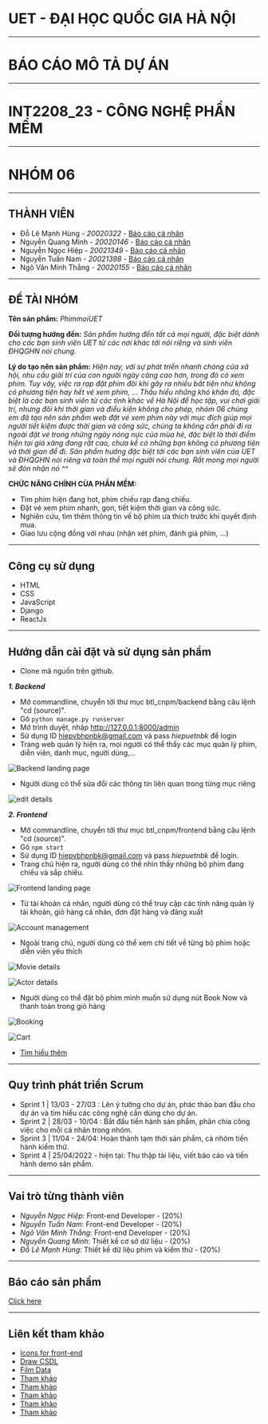 # UET - ĐẠI HỌC QUỐC GIA HÀ NỘI

-----------------------------------------------------------------------------------------------------------------------------------------------------------------------

# BÁO CÁO MÔ TẢ DỰ ÁN

-----------------------------------------------------------------------------------------------------------------------------------------------------------------------

# INT2208_23 - CÔNG NGHỆ PHẦN MỀM

-----------------------------------------------------------------------------------------------------------------------------------------------------------------------

# NHÓM 06

-----------------------------------------------------------------------------------------------------------------------------------------------------------------------

## THÀNH VIÊN

- Đỗ Lê Mạnh Hùng - _20020322_ - [Báo cáo cá nhân](https://github.com/dolemanhhung/CNPM/blob/6e6787e709a31850b67ae603a885da007915c959/Nh%C3%B3m%2006%20-%20%C4%90%E1%BB%97%20L%C3%AA%20M%E1%BA%A1nh%20H%C3%B9ng.md)
- Nguyễn Quang Minh - _20020146_ - [Báo cáo cá nhân](https://github.com/dolemanhhung/CNPM/blob/6e6787e709a31850b67ae603a885da007915c959/Nh%C3%B3m%2006%20-%20Nguy%E1%BB%85n%20Quang%20Minh.md)
- Nguyễn Ngọc Hiệp - _20021349_ - [Báo cáo cá nhân](https://github.com/dolemanhhung/CNPM/blob/6e6787e709a31850b67ae603a885da007915c959/Nh%C3%B3m%2006%20-%20Nguy%E1%BB%85n%20Ng%E1%BB%8Dc%20Hi%E1%BB%87p.md)
- Nguyễn Tuấn Nam - _20021398_ - [Báo cáo cá nhân](https://github.com/dolemanhhung/CNPM/blob/6e6787e709a31850b67ae603a885da007915c959/Nh%C3%B3m%2006%20-%20Nguy%E1%BB%85n%20Tu%E1%BA%A5n%20Nam.md)
- Ngô Văn Minh Thắng - _20020155_ - [Báo cáo cá nhân](https://github.com/dolemanhhung/CNPM/blob/6e6787e709a31850b67ae603a885da007915c959/Nh%C3%B3m%2006%20-%20Ng%C3%B4%20V%C4%83n%20Minh%20Th%E1%BA%AFng.md)

-----------------------------------------------------------------------------------------------------------------------------------------------------------------------

## ĐỀ TÀI NHÓM

**Tên sản phẩm:** _PhimmoiUET_

**Đối tượng hướng đến:** _Sản phẩm hướng đến tất cả mọi người, đặc biệt dành cho các bạn sinh viên UET từ các nơi khác tới nói riêng và sinh viên ĐHQGHN nói chung._

**Lý do tạo nên sản phẩm:** _Hiện nay, với sự phát triển nhanh chóng của xã hội, nhu cầu giải trí của con người ngày càng cao hơn, trong đó có xem phim. Tuy vậy, việc ra rạp đặt phim đôi khi gây ra nhiều bất tiện như không có phương tiện hay hết vé xem phim, ... Thấu hiểu những khó khăn đó, đặc biệt là các bạn sinh viên từ các tỉnh khác về Hà Nội để học tập, vui chơi giải trí, nhưng đôi khi thời gian và điều kiện không cho phép, nhóm 06 chúng em đã tạo nên sản phẩm web đặt vé xem phim này với mục đích giúp mọi người tiết kiệm được thời gian và công sức, chúng ta không cần phải đi ra ngoài đặt vé trong những ngày nóng nực của mùa hè, đặc biệt là thời điểm hiện tại giá xăng đang rất cao, chưa kể có những bạn không có phương tiện và thời gian để đi. Sản phẩm hướng đặc biệt tới các bạn sinh viên của UET và ĐHQGHN nói riêng và toàn thể mọi người nói chung. Rất mong mọi người sẽ đón nhận nó ^^_

**CHỨC NĂNG CHÍNH CỦA PHẦN MỀM:**

- Tìm phim hiện đang hot, phim chiếu rạp đang chiếu.
- Đặt vé xem phim nhanh, gọn, tiết kiệm thời gian và công sức.
- Nghiên cứu, tìm thêm thông tin về bộ phim ưa thích trước khi quyết định mua.
- Giao lưu cộng đồng với nhau (nhận xét phim, đánh giá phim, ...)

-----------------------------------------------------------------------------------------------------------------------------------------------------------------------

## Công cụ sử dụng

- HTML
- CSS
- JavaScript
- Django
- ReactJs

-----------------------------------------------------------------------------------------------------------------------------------------------------------------------

## Hướng dẫn cài đặt và sử dụng sản phẩm

- Clone mã nguồn trên github.

***1. Backend***

- Mở commandline, chuyển tới thư mục btl_cnpm/backend bằng câu lệnh "cd (source)".
- Gõ `python manage.py runserver` 
- Mở trình duyệt, nhập <http://127.0.0.1:8000/admin>
- Sử dụng ID hiepvbhpnbk@gmail.com và pass _hiepuetnbk_ để login
- Trang web quản lý hiện ra, mọi người có thể thấy các mục quản lý phim, diễn viên, danh mục, người dùng,...

![Backend landing page](demo_pics/Screenshot%202022-05-07%20214510.png)

- Người dùng có thể sửa đổi các thông tin liên quan trong từng mục riêng

![edit details](demo_pics/Screenshot%202022-05-07%20214712.png)

***2. Frontend***

- Mở commandline, chuyển tới thư mục btl_cnpm/frontend bằng câu lệnh "cd (source)".
- Gõ `npm start` 
- Sử dụng ID hiepvbhpnbk@gmail.com và pass _hiepuetnbk_ để login.
- Trang chủ hiện ra, người dùng có thể nhìn thấy những bộ phim đang chiếu và sắp chiếu.

![Frontend landing page](demo_pics/Screenshot%202022-05-08%20122640.png)

- Từ tài khoản cá nhân, người dùng có thể truy cập các tính năng quản lý tài khoản, giỏ hàng cá nhân, đơn đặt hàng và đăng xuất

![Account management](demo_pics/Screenshot%202022-05-08%20123302.png)

- Ngoài trang chủ, người dùng có thể xem chi tiết về từng bộ phim hoặc diễn viên yêu thích

![Movie details](demo_pics/Screenshot%202022-05-08%20123610.png)

![Actor details](demo_pics/Screenshot%202022-05-08%20123627.png)

- Người dùng có thể đặt bộ phim mình muốn sử dụng nút Book Now và thanh toán trong giỏ hàng

![Booking](demo_pics/Screenshot%202022-05-08%20134135.png)

![Cart](demo_pics/Screenshot%202022-05-08%20134427.png)

-  [Tìm hiểu thêm](https://github.com/hiepuet1205/btl_cnpm/blob/216d46cab7c60234f1f6092c88f4e9c78ad0dc6b/frontend/README.md)

------------------------------------------------------------------------------------------------

## Quy trình phát triển Scrum
- Sprint 1 | 13/03 - 27/03 : Lên ý tưởng cho dự án, phác thảo ban đầu cho dự án và tìm hiểu các công nghệ cần dùng cho dự án.
- Sprint 2 | 28/03 - 10/04 :  Bắt đầu tiến hành sản phẩm, phân chia công việc cho mỗi cá nhân trong nhóm.
- Sprint 3 | 11/04 - 24/04: Hoàn thành tạm thời sản phẩm, cả nhóm tiến hành kiểm thử.
- Sprint 4 | 25/04/2022 - hiện tại: Thu thập tài liệu, viết báo cáo và tiến hành demo sản phẩm.

-----------------------------------------------------------------------------------------------------------------------------------------------------------------------

## Vai trò từng thành viên

- _Nguyễn Ngọc Hiệp_: Front-end Developer - (20%)
- _Nguyễn Tuấn Nam_: Front-end Developer - (20%)
- _Ngô Văn Minh Thắng_: Front-end Developer - (20%)
- _Nguyễn Quang Minh_: Thiết kế cơ sở dữ liệu - (20%)
- _Đỗ Lê Mạnh Hùng_: Thiết kế dữ liệu phim và kiểm thử - (20%)

-----------------------------------------------------------------------------------------------------------------------------------------------------------------------

## Báo cáo sản phẩm

   [Click here](https://docs.google.com/document/d/1DRPeFX_h7-ul2MFgwT-dNL6u4Mp4Hdm8NatMjZZ2mQg/edit?usp=sharing)

---

## Liên kết tham khảo

- [Icons for front-end](https://boxicons.com/)
- [Draw CSDL](https://erdplus.com/)
- [Film Data](https://www.imdb.com/?ref_=nv_home)
- [Tham khảo](https://github.com/facebook/create-react-app)
- [Tham khảo](https://www.wikimedia.org/)
- [Tham khảo](https://tienminhvy.com/hoc-tap/gioi-thieu-ve-html5/)
- [Tham khảo](https://gc0904g6.wordpress.com/2014/04/03/gioi-thieu-css-3/)
- [Tham khảo](https://jobs.hybrid-technologies.vn/blog/cac-quy-trinh-phat-trien-phan-mem/#21_Mo_hinh_thac_nuoc)
